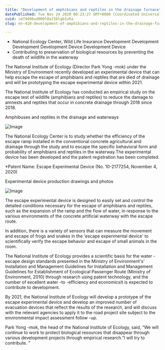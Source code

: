 ```yaml
---
title: "Development of amphibians and reptiles in the drainage furnace"
datePublished: Tue Nov 24 2020 00:23:27 GMT+0000 (Coordinated Universal Time)
cuid: cm74496ud000l0al5blgb1uha
slug: en-410-development-of-amphibians-and-reptiles-in-the-drainage-furnace

---
```



- National Ecology Center, Wild Life Insurance Development Development Development Development Device Development Device
- Contributing to preservation of biological resources by preventing the death of wildlife in the waterway

The National Institute of Ecology (Director Park Yong -mok) under the Ministry of Environment recently developed an experimental device that can help escape the escape of amphibians and reptiles that are died of drainage and will be prototyping the escape experimental device within 2021.

The National Institute of Ecology has conducted an empirical study on the escape test of wildlife (amphibians and reptiles) to reduce the damage to amnests and reptiles that occur in concrete drainage through 2018 since 2018.

Amphibuses and reptiles in the drainage and waterways

![Image](https://cdn.hashnode.com/res/hashnode/image/upload/v1739498093332/6f971cb8-6b0e-4a82-98c4-d577a517b054.png)

The National Ecology Center is to study whether the efficiency of the escape ramp installed in the conventional concrete agricultural and drainage through the study and to escape the specific behavioral form and probability of amphibians and reptiles in the waterway.The experimental device has been developed and the patent registration has been completed.

*Patent Name: Escape Experimental Device (No. 10-2177254, November 4, 2020)

Experimental device production drawings and photos

![Image](https://cdn.hashnode.com/res/hashnode/image/upload/v1739498095768/e6998e42-e54d-47fd-924f-6921fbb9c8cd.png)

The escape experimental device is designed to easily set and control the detailed conditions necessary for the escape of amphibians and reptiles, such as the expansion of the ramp and the flow of water, in response to the various environments of the concrete artificial waterway with the escape route.

In addition, there is a variety of sensors that can measure the movement and escape of frogs and snakes in the 'escape experimental device' to scientifically verify the escape behavior and escape of small animals in the room.

The National Institute of Ecology provides a scientific basis for the water -escape design standards presented in the Ministry of Environment's' Installation and Management Guidelines for Installation and Management Guidelines for Establishment of Ecological Passenger Route (Ministry of Environment, 2010) through research using patent technology, and the number of excellent water -to -efficiency and economicsIt is expected to contribute to development.

By 2021, the National Institute of Ecology will develop a prototype of the escape experimental device and develop an improved number of evacuation devices that reflect the results of the research, and will discuss with the relevant agencies to apply it to the road project site subject to the environmental impact assessment follow -up.

Park Yong -mok, the head of the National Institute of Ecology, said, “We will continue to work to protect biological resources that disappear through various development projects through empirical research.”I will try to contribute. ”